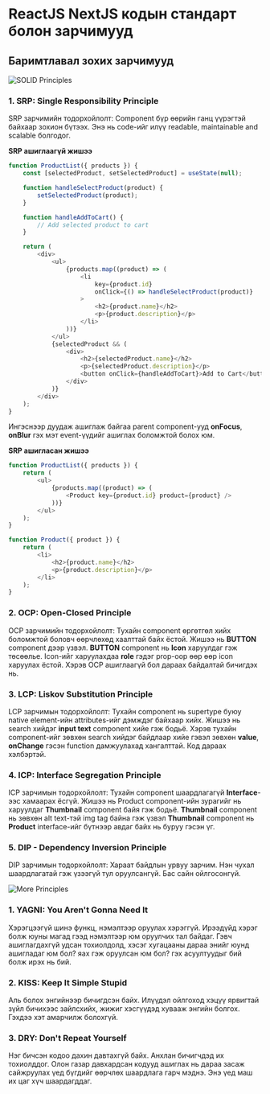 # ReactJS NextJS кодын стандарт болон зарчимууд

## Баримтлавал зохих зарчимууд

![SOLID Principles](https://miro.medium.com/max/1191/1*OzwARbvHUg1RlZ7LYyLCrg.png)

### 1. SRP: Single Responsibility Principle

SRP зарчимийн тодорхойлолт: Component бүр өөрийн ганц үүрэгтэй байхаар зохион бүтээх. Энэ нь code-ийг илүү readable, maintainable and scalable болгодог.

**SRP ашиглаагүй жишээ**

```js
function ProductList({ products }) {
    const [selectedProduct, setSelectedProduct] = useState(null);

    function handleSelectProduct(product) {
        setSelectedProduct(product);
    }

    function handleAddToCart() {
        // Add selected product to cart
    }

    return (
        <div>
            <ul>
                {products.map((product) => (
                    <li
                        key={product.id}
                        onClick={() => handleSelectProduct(product)}
                    >
                        <h2>{product.name}</h2>
                        <p>{product.description}</p>
                    </li>
                ))}
            </ul>
            {selectedProduct && (
                <div>
                    <h2>{selectedProduct.name}</h2>
                    <p>{selectedProduct.description}</p>
                    <button onClick={handleAddToCart}>Add to Cart</button>
                </div>
            )}
        </div>
    );
}
```

Ингэснээр дуудаж ашиглаж байгаа parent component-ууд **onFocus**, **onBlur** гэх мэт event-үүдийг ашиглах боломжтой болох юм.

**SRP ашигласан жишээ**

```js
function ProductList({ products }) {
    return (
        <ul>
            {products.map((product) => (
                <Product key={product.id} product={product} />
            ))}
        </ul>
    );
}

function Product({ product }) {
    return (
        <li>
            <h2>{product.name}</h2>
            <p>{product.description}</p>
        </li>
    );
}
```

### 2. OCP: Open-Closed Principle

OCP зарчимийн тодорхойлолт: Тухайн component өргөтгөл хийх боломжтой боловч өөрчлөхөд хаалттай байх ёстой. Жишээ нь **BUTTON** component дээр үзвэл. **BUTTON** component нь **Icon** харуулдаг гэж төсөөлье. Icon-ийг харуулахдаа **role** гэдэг prop-оор өөр өөр icon харуулах ёстой. Хэрэв OCP ашиглаагүй бол дараах байдалтай бичигдэх нь.

### 3. LCP: Liskov Substitution Principle

LCP зарчимын тодорхойлолт: Тухайн component нь supertype буюу native element-ийн attributes-ийг дэмждэг байхаар хийх. Жишээ нь search хийдэг **input text** component хийе гэж бодьё. Хэрэв тухайн component-ийг зөвхөн search хийдэг байдлаар хийе гэвэл зөвхөн **value**, **onChange** гэсэн function дамжуулахад хангалттай. Код дараах хэлбэртэй.

### 4. ICP: Interface Segregation Principle

ICP зарчимын тодорхойлолт: Тухайн component шаардлагагүй **Interface**-ээс хамаарах ёсгүй. Жишээ нь Product component-ийн зурагийг нь харуулдаг **Thumbnail** component байя гэж бодьё. **Thumbnail** component нь зөвхөн alt text-тэй img tag байна гэж үзвэл **Thumbnail** component нь **Product** interface-ийг бүтнээр авдаг байх нь буруу гэсэн үг.

### 5. DIP - Dependency Inversion Principle

DIP зарчимын тодорхойлолт: Хараат байдлын урвуу зарчим. Нэн чухал шаардлагатай гэж үзээгүй тул оруулсангүй. Бас сайн ойлгосонгүй.

![More Principles](https://miro.medium.com/max/3800/1*RQJCJDy_JxfRXPvSpkN3Jg.png)

### 1. YAGNI: You Aren't Gonna Need It

Хэрэгцээгүй шинэ функц, нэмэлтээр оруулах хэрэггүй. Ирээдүйд хэрэг болж юуны магад гээд нэмэлтээр юм оруулчих тал байдаг. Гэвч ашиглагдахгүй удсан тохиолдолд, хэсэг хугацааны дараа энийг юунд ашигладаг юм бол? яах гэж оруулсан юм бол? гэх асуултуудыг бий болж ирэх нь бий.

### 2. KISS: Keep It Simple Stupid

Аль болох энгийнээр бичигдсэн байх. Илүүдэл ойлгоход хэцүү ярвигтай зүйл бичихээс зайлсхийх, жижиг хэсгүүдэд хувааж энгийн болгох. Гэхдээ хэт амарчилж болохгүй.

### 3. DRY: Don't Repeat Yourself

Нэг бичсэн кодоо дахин давтахгүй байх. Анхлан бичигчдэд их тохиолддог. Олон газар давхардсан кодууд ашиглах нь дараа засаж сайжруулах үед бүгдийг өөрчлөх шаардлага гарч мэднэ. Энэ үед маш их цаг хүч шаардагддаг.

